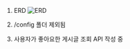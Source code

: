 1. ERD
![ERD](https://github.com/jeongho218/gwaje_lv4/assets/82637024/c4e37713-327c-43cd-be78-8cc3317acab9)


2. /config 폴더 제외됨

3. 사용자가 좋아요한 게시글 조회 API 작성 중
